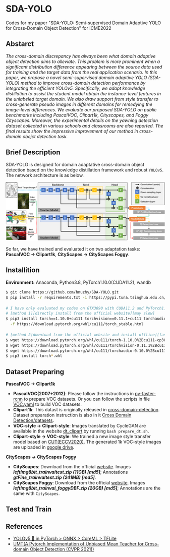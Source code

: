 # SDA-YOLO
Codes for my paper "SDA-YOLO: Semi-supervised Domain Adaptive YOLO for Cross-Domain Object Detection" for ICME2022

## Abstarct

*The cross-domain discrepancy has always been what domain adaptive object detection aims to alleviate. This problem is more prominent when a significant distribution difference appearing between the source data used for training and the target data from the real application scenario. In this paper, we propose a novel semi-supervised domain adaptive YOLO (SDA-YOLO) method to improve cross-domain detection performance by integrating the efficient YOLOv5. Specifically, we adapt knowledge distillation to assist the student model obtain the instance-level features in the unlabeled target domain. We also draw support from style transfer to cross-generate pseudo images in different domains for remedying the image-level differences. We evaluate our proposed SDA-YOLO on public benchmarks including PascalVOC, Clipart1k, Cityscapes, and Foggy Cityscapes. Moreover, the experimental details on the yawning detection dataset collected in various schools and classrooms are also reported. The final results show the impressive improvement of our method in cross-domain obejct detection task.*

## Brief Description

SDA-YOLO is designed for domain adaptative cross-domain object detection based on the knowledge distillation framework and robust `YOLOv5`. The network architecture is as below. 

![example1](./images/figure1.png)

So far, we have trained and evaluated it on two adaptation tasks: **PascalVOC → Clipart1k**, **CityScapes → CityScapes Foggy**.

## Installition

**Environment:** Anaconda, Python3.8, PyTorch1.10.0(CUDA11.2), wandb

```bash
$ git clone https://github.com/hnuzhy/SDA-YOLO.git
$ pip install -r requirements.txt -i https://pypi.tuna.tsinghua.edu.cn/simple

# I have only evaluated my codes on GTX3090 with CUDA11.2 and PyTorch1.10.0. You can install the same verison if needed
# [method 1][directly install from the official website][may slow]
$ pip3 install torch==1.10.0+cu111 torchvision==0.11.1+cu111 torchaudio==0.10.0+cu111 \
  -f https://download.pytorch.org/whl/cu111/torch_stable.html
  
# [method 2]download from the official website and install offline][faster]
$ wget https://download.pytorch.org/whl/cu111/torch-1.10.0%2Bcu111-cp38-cp38-linux_x86_64.whl
$ wget https://download.pytorch.org/whl/cu111/torchvision-0.11.1%2Bcu111-cp38-cp38-linux_x86_64.whl
$ wget https://download.pytorch.org/whl/cu111/torchaudio-0.10.0%2Bcu111-cp38-cp38-linux_x86_64.whl
$ pip3 install torch*.whl
```

## Dataset Preparing

**PascalVOC → Clipart1k**

* **PascalVOC(2007+2012)**: Please follow the instructions in [py-faster-rcnn](https://github.com/rbgirshick/py-faster-rcnn#beyond-the-demo-installation-for-training-and-testing-models) to prepare VOC datasets. Or you can follow the scripts in file [VOC.yaml](./data/yamls_bak/VOC.yaml) to build VOC datasets.
* **Clipart1k**: This datast is originally released in [cross-domain-detection](https://github.com/naoto0804/cross-domain-detection). Dataset preparation instruction is also in it [Cross Domain Detection/datasets](https://github.com/naoto0804/cross-domain-detection/tree/master/datasets).
* **VOC-style → Clipart-style**: Images translated by CycleGAN are available in the website [dt_clipart](https://github.com/naoto0804/cross-domain-detection/tree/master/datasets#download-domain-transferred-images-for-step1-cyclegan) by running `bash prepare_dt.sh`.
* **Clipart-style → VOC-style**: We trained a new image style transfer model based on [CUT(ECCV2020)](https://github.com/taesungp/contrastive-unpaired-translation). The generated 1k VOC-style images are uploaded in [google drive]().

**CityScapes → CityScapes Foggy**

* **CityScapes**: Download from the official [website](https://www.cityscapes-dataset.com/downloads/). Images ***leftImg8bit_trainvaltest.zip (11GB) [md5]***; Annotations ***gtFine_trainvaltest.zip (241MB) [md5]***.
* **CityScapes Foggy**: Download from the official [website](https://www.cityscapes-dataset.com/downloads/). Images ***leftImg8bit_trainval_foggyDBF.zip (20GB) [md5]***; Annotations are the same with `CityScapes`.

## Test and Train


## References

* [YOLOv5 🚀 in PyTorch > ONNX > CoreML > TFLite](https://github.com/ultralytics/yolov5)
* [UMT(A Pytorch Implementation of Unbiased Mean Teacher for Cross-domain Object Detection (CVPR 2021))](https://github.com/kinredon/umt)


